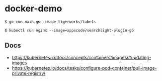 # docker-demo

```console
$ go run main.go -image tigerworks/labels

$ kubectl run nginx --image=appscode/searchlight-plugin-go
```


## Docs
- https://kubernetes.io/docs/concepts/containers/images/#updating-images
- https://kubernetes.io/docs/tasks/configure-pod-container/pull-image-private-registry/
